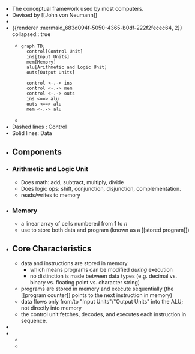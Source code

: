 - The conceptual framework used by most computers.
- Devised by [[John von Neumann]]
-
- {{renderer :mermaid_683d094f-5050-4365-b0df-222f2fecec64, 2}}
  collapsed:: true
	- ```mermaid
	  graph TD;
	    control[Control Unit]
	    ins[Input Units]
	    mem[Memory]
	    alu[Arithmetic and Logic Unit]
	    outs[Output Units]
	    
	    control <-.-> ins
	    control <-.-> mem
	    control <-.-> outs
	    ins <==> alu
	    outs <==> alu
	    mem <-.-> alu
	  
	  ```
	-
- Dashed lines : Control
- Solid lines: Data
- ## Components
- ### Arithmetic and Logic Unit
	- Does math: add, subtract, multiply, divide
	- Does logic ops: shift, conjunction, disjunction, complementation.
	- reads/writes to memory
- ### Memory
	- a linear array of cells numbered from 1 to _n_
	- use to store both data and program (known as a [[stored program]])
- ## Core Characteristics
	- data and instructions are stored in memory
		- which means programs can be modified _during_ execution
		- no distinction is made between data types (e.g. decimal vs. binary vs. floating point vs. character string)
	- programs are stored in memory and execute sequentially (the [[program counter]] points to the next instruction in memory)
	- data flows only from/to "Input Units"/"Output Units" into the ALU; not directly into memory
	- the control unit fetches, decodes, and executes each instruction in sequence.
-
-
	-
	-